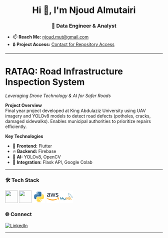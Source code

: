 <h1 align="center">Hi 👋, I'm Njoud Almutairi</h1>
<h3 align="center">📌 Data Engineer & Analyst </h3>

- 📫 **Reach Me:** njoud.mut@gmail.com
- 🔒 **Project Access:** [Contact for Repository Access](#)

---

# RATAQ: Road Infrastructure Inspection System  
*Leveraging Drone Technology & AI for Safer Roads*

**Project Overview**  
Final year project developed at King Abdulaziz University using UAV imagery and YOLOv8 models to detect road defects (potholes, cracks, damaged sidewalks). Enables municipal authorities to prioritize repairs efficiently.

**Key Technologies**  
- 🚀 **Frontend:** Flutter  
- 🔥 **Backend:** Firebase 
- 🤖 **AI:** YOLOv8, OpenCV  
- 🌉 **Integration:** Flask API, Google Colab  

---

<h3 align="left">🛠️ Tech Stack</h3>
<p align="left">
  <a href="https://flutter.dev" target="_blank"><img src="https://www.vectorlogo.zone/logos/flutterio/flutterio-icon.svg" width="40" height="40"/></a>
  <a href="https://firebase.google.com/" target="_blank"><img src="https://www.vectorlogo.zone/logos/firebase/firebase-icon.svg" width="40" height="40"/></a>
  <a href="https://www.python.org" target="_blank"><img src="https://raw.githubusercontent.com/devicons/devicon/master/icons/python/python-original.svg" width="40" height="40"/></a>
  <a href="https://aws.amazon.com" target="_blank"><img src="https://raw.githubusercontent.com/devicons/devicon/master/icons/amazonwebservices/amazonwebservices-original-wordmark.svg" width="40" height="40"/></a>
  <a href="https://www.mysql.com/" target="_blank"><img src="https://raw.githubusercontent.com/devicons/devicon/master/icons/mysql/mysql-original-wordmark.svg" width="40" height="40"/></a>
</p>

<h3 align="left">🌐 Connect</h3>
<p align="left">
  <a href="www.linkedin.com/in/njoud-m-almutairi" target="blank">
    <img align="center" src="https://raw.githubusercontent.com/rahuldkjain/github-profile-readme-generator/master/src/images/icons/Social/linked-in-alt.svg" alt="LinkedIn" height="30" width="40"/>
  </a>
</p>

---
